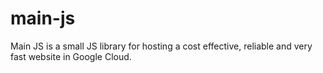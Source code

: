 # main-js
Main JS is a small JS library for hosting a cost effective, reliable and very fast website in Google Cloud.
